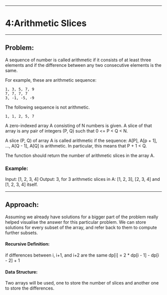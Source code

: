 ***
# 4:Arithmetic Slices
***

## Problem:

A sequence of number is called arithmetic if it consists of at least three elements and if the difference between any two consecutive elements is the same.

For example, these are arithmetic sequence:

    1, 3, 5, 7, 9
    7, 7, 7, 7
    3, -1, -5, -9

The following sequence is not arithmetic.

    1, 1, 2, 5, 7

A zero-indexed array A consisting of N numbers is given. A slice of that array is any pair of integers (P, Q) such that 0 <= P < Q < N.

A slice (P, Q) of array A is called arithmetic if the sequence: A[P], A[p + 1], ..., A[Q - 1], A[Q] is arithmetic. In particular, this means that P + 1 < Q.

The function should return the number of arithmetic slices in the array A.

### Example:

Input: [1, 2, 3, 4]
Output: 3, for 3 arithmetic slices in A: [1, 2, 3], [2, 3, 4] and [1, 2, 3, 4] itself. 


***

## Approach:

Assuming we already have solutions for a bigger part of the problem really helped visualise the answer for this particular problem. We can store solutions for every subset of the array, and refer back to them to compute further subsets. 

#### Recursive Definition:

if differences between i, i+1, and i+2 are the same
    dp[i] = 2 * dp[i - 1] - dp[i - 2] + 1


#### Data Structure:

Two arrays will be used, one to store the number of slices and another one to store the differences. 
